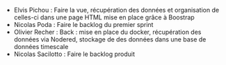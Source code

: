 * Elvis Pichou : Faire la vue, récupération des données et organisation de celles-ci dans une page HTML mise en place grâce à Boostrap
* Nicolas Poda : Faire le backlog du premier sprint
* Olivier Recher : Back : mise en place du docker, récupération des données via Nodered, stockage de des données dans une base de données timescale
* Nicolas Sacilotto : Faire le backlog produit 
